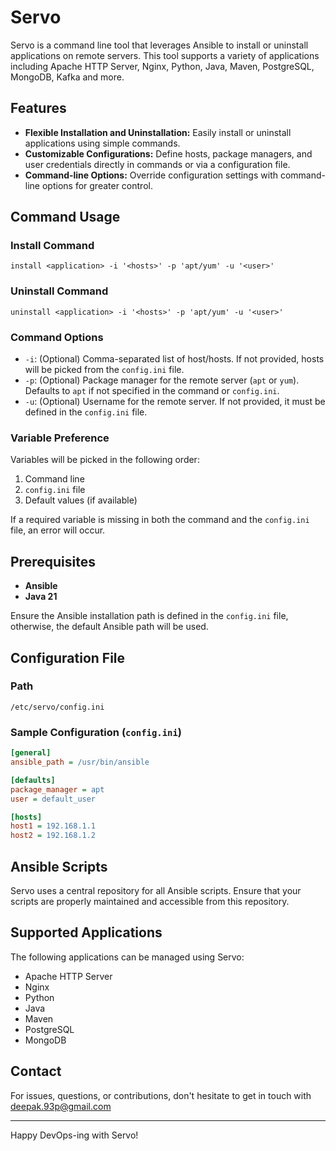 # Servo

Servo is a command line tool that leverages Ansible to install or uninstall applications on remote servers. This tool supports a variety of applications including Apache HTTP Server, Nginx, Python, Java, Maven, PostgreSQL, MongoDB, Kafka and more.

## Features

- **Flexible Installation and Uninstallation:** Easily install or uninstall applications using simple commands.
- **Customizable Configurations:** Define hosts, package managers, and user credentials directly in commands or via a configuration file.
- **Command-line Options:** Override configuration settings with command-line options for greater control.

## Command Usage

### Install Command
```
install <application> -i '<hosts>' -p 'apt/yum' -u '<user>'
```

### Uninstall Command
```
uninstall <application> -i '<hosts>' -p 'apt/yum' -u '<user>'
```

### Command Options

- `-i`: (Optional) Comma-separated list of host/hosts. If not provided, hosts will be picked from the `config.ini` file.
- `-p`: (Optional) Package manager for the remote server (`apt` or `yum`). Defaults to `apt` if not specified in the command or `config.ini`.
- `-u`: (Optional) Username for the remote server. If not provided, it must be defined in the `config.ini` file.

### Variable Preference
Variables will be picked in the following order:
1. Command line
2. `config.ini` file
3. Default values (if available)

If a required variable is missing in both the command and the `config.ini` file, an error will occur.

## Prerequisites

- **Ansible**
- **Java 21**

Ensure the Ansible installation path is defined in the `config.ini` file, otherwise, the default Ansible path will be used.

## Configuration File

### Path
`/etc/servo/config.ini`

### Sample Configuration (`config.ini`)
```ini
[general]
ansible_path = /usr/bin/ansible

[defaults]
package_manager = apt
user = default_user

[hosts]
host1 = 192.168.1.1
host2 = 192.168.1.2
```

## Ansible Scripts

Servo uses a central repository for all Ansible scripts. Ensure that your scripts are properly maintained and accessible from this repository.

## Supported Applications

The following applications can be managed using Servo:
- Apache HTTP Server
- Nginx
- Python
- Java
- Maven
- PostgreSQL
- MongoDB

## Contact

For issues, questions, or contributions, don't hesitate to get in touch with deepak.93p@gmail.com

---

Happy DevOps-ing with Servo!

